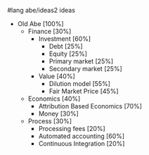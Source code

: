 #lang abe/ideas2 ideas

* Old Abe [100%]
  * Finance [30%]
    * Investment [60%]
      * Debt [25%]
      * Equity [25%]
      * Primary market [25%]
      * Secondary market [25%]
    * Value [40%]
      * Dilution model [55%]
      * Fair Market Price [45%]
  * Economics [40%]
    * Attribution Based Economics [70%]
    * Money [30%]
  * Process [30%]
    * Processing fees [20%]
    * Automated accounting [60%]
    * Continuous Integration [20%]
